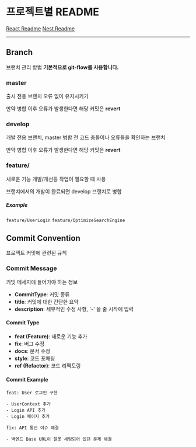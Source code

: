 # 프로젝트별 README

[React Readme](https://github.com/DY-MAKE/WithMe/blob/develop/client/README.md)
[Nest Readme](https://github.com/DY-MAKE/WithMe/blob/develop/server/README.md)

---

## Branch

브랜치 관리 방법
**기본적으로 git-flow를 사용합니다.**

### master

출시 전용 브랜치
오류 없이 유지시키기

만약 병합 이후 오류가 발생한다면 해당 커밋은 **revert**

### develop

개발 전용 브랜치, master 병합 전 코드 충돌이나 오류들을 확인하는 브랜치

만약 병합 이후 오류가 발생한다면 해당 커밋은 **revert**

### feature/

새로운 기능 개발/개선등 작업이 필요할 때 사용

브랜치에서의 개발이 완료되면 develop 브랜치로 병합

##### Example

`feature/UserLogin`
`feature/OptimizeSearchEngine`

## Commit Convention

프로젝트 커밋에 관련된 규칙

### Commit Message

커밋 메세지에 들어가야 하는 정보

- **CommitType**: 커밋 종류
- **title**: 커밋에 대한 간단한 요약
- **description**: 세부적인 수정 사항, '-' 을 줄 시작에 입력

#### Commit Type

- **feat (Feature)**: 새로운 기능 추가
- **fix**: 버그 수정
- **docs**: 문서 수정
- **style**: 코드 포매팅
- **ref (Refactor)**: 코드 리팩토링

#### Commit Example

```
feat: User 로그인 구현

- UserContext 추가
- Login API 추가
- Login 페이지 추가
```

```
fix: API 통신 이슈 해결

- 백엔드 Base URL이 잘못 세팅되어 있던 문제 해결
```
